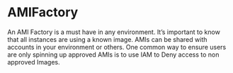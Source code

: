 # AMIFactory

An AMI Factory is a must have in any environment. It’s important to know that all instances are using a known image. AMIs can be shared with accounts in your environment or others. One common way to ensure users are only spinning up approved AMIs is to use IAM to Deny access to non approved Images.
